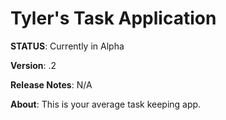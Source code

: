 # Tyler's Task Application

**STATUS**: Currently in Alpha

**Version**: .2

**Release Notes**: N/A

**About**: This is your average task keeping app.
